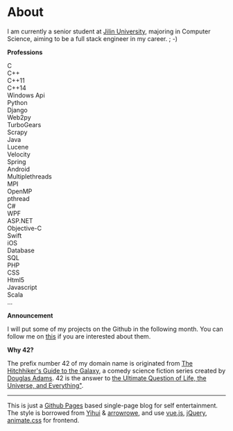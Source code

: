 About
===

I am currently a senior student at [Jilin University](http://www.jlu.edu.cn), majoring in Computer Science, aiming to be a full stack engineer in my career.  ; -)

__Professions__
<div class="tag-panel">
    <div class="tag expert">C</div>
    <div class="tag expert">C++</div>
    <div class="tag familiar">C++11</div>
    <div class="tag familiar">C++14</div>
    <div class="tag">Windows Api</div>
</div>
<div class="tag-panel">
    <div class="tag expert">Python</div>
    <div class="tag expert">Django</div>
    <div class="tag expert">Web2py</div>
    <div class="tag familiar">TurboGears</div>
    <div class="tag">Scrapy</div>
</div>
<div class="tag-panel">
    <div class="tag expert">Java</div>
    <div class="tag expert">Lucene</div>
    <div class="tag familiar">Velocity</div>
    <div class="tag familiar">Spring</div>
    <div class="tag">Android</div>
</div>
<div class="tag-panel">
    <div class="tag expert">Multiplethreads</div>
    <div class="tag expert">MPI</div>
    <div class="tag familiar">OpenMP</div>
    <div class="tag familiar">pthread</div>
</div>
<div class="tag-panel">
    <div class="tag expert">C#</div>
    <div class="tag familiar">WPF</div>
    <div class="tag">ASP.NET</div>
</div>
<div class="tag-panel">
    <div class="tag expert">Objective-C</div>
    <div class="tag familiar">Swift</div>
    <div class="tag">iOS</div>
</div>
<div class="tag-panel">
    <div class="tag expert">Database</div>
    <div class="tag expert">SQL</div>
</div>
<div class="tag-panel">
    <div class="tag familiar">PHP</div>
    <div class="tag familiar">CSS</div>
    <div class="tag">Html5</div>
    <div class="tag">Javascript</div>
</div>
<div class="tag-panel">
    <div class="tag familiar">Scala</div>
    <div class="tag">...</div>
</div>

__Announcement__

I will put some of my projects on the Github in the following month. You can follow me on [this](https://github.com/42binwang?tab=repositories) if you are interested about them.

__Why 42?__

The prefix number 42 of my domain name is originated from [The Hitchhiker's Guide to the Galaxy](https://en.wikipedia.org/wiki/The_Hitchhiker%27s_Guide_to_the_Galaxy), a comedy science fiction series created by [Douglas Adams](https://en.wikipedia.org/wiki/Douglas_Adams). 42 is the answer to [the Ultimate Question of Life, the Universe, and Everything"](https://en.wikipedia.org/wiki/Phrases_from_The_Hitchhiker%27s_Guide_to_the_Galaxy#Answer_to_the_Ultimate_Question_of_Life.2C_the_Universe.2C_and_Everything_.2842.29).



---

This is just a [Github Pages](https://pages.github.com/) based single-page blog for self entertainment.
The style is borrowed from [Yihui](http://yihui.name) & [arrowrowe](http://arrowrowe.me/), and use [vue.js](http://vuejs.org/), [jQuery](http://jquery.com/), [animate.css](http://daneden.me/animate) for frontend.
